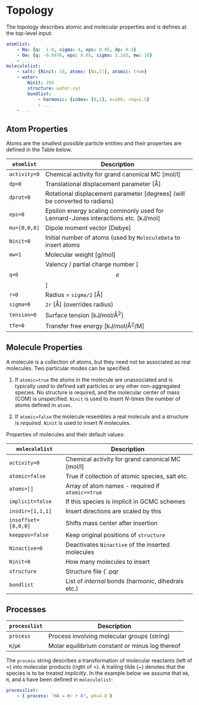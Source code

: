 ---
---
<script type="text/x-mathjax-config">
MathJax.Hub.Config({
  tex2jax: {inlineMath: [['$','$'], ['\\(','\\)']]}
});
</script>
<script src="https://cdnjs.cloudflare.com/ajax/libs/mathjax/2.7.0/MathJax.js?config=TeX-AMS-MML_HTMLorMML" type="text/javascript"></script>

# Topology

The topology describes atomic and molecular properties and is defines at the top-level input:

~~~ yaml
atomlist:
    - Na: {q:  1.0, sigma: 4, eps: 0.05, dp: 0.4}
    - Ow: {q: -0.8476, eps: 0.65, sigma: 3.165, mw: 16}
    - ...
moleculelist:
    - salt: {Ninit: 10, atoms: [Na,Cl], atomic: true}
    - water:
        Ninit: 256
        structure: water.xyz
        bondlist:
            - harmonic: {index: [0,1], k=100; req=1.5}
            - ...
    - ...
~~~

## Atom Properties

Atoms are the smallest possible particle entities and their properties are defined in the
Table below.

`atomlist`    | Description
------------- | ------------------------------------------------------
`activity=0`  | Chemical activity for grand canonical MC [mol/l]
`dp=0`        | Translational displacement parameter [Å]
`dprot=0`     | Rotational displacement parameter [degrees] (will be converted to radians)
`eps=0`       | Epsilon energy scaling commonly used for Lennard-Jones interactions etc. [kJ/mol]
`mu=[0,0,0]`  | Dipole moment vector [Debye]
`Ninit=0`     | Initial number of atoms (used by `MoleculeData` to insert atoms
`mw=1`        | Molecular weight [g/mol]
`q=0`         | Valency / partial charge number [$$e$$]
`r=0`         | Radius = `sigma/2` [Å]
`sigma=0`     | `2r` [Å] (overrides radius)
`tension=0`   | Surface tension [kJ/mol/Å$^2$]
`tfe=0`       | Transfer free energy [kJ/mol/Å$^2$/M]

## Molecule Properties

A molecule is a collection of atoms, but they need not be associated
as real molecules. Two particular modes can be specified.

1. If `atomic=true` the atoms in the molecule are unassociated and is
   typically used to defined salt particles or any other non-aggregated
   species. No structure is required, and the molecular center of mass (COM) is
   unspecified. `Ninit` is used to insert _N_-times the number of
   atoms defined in `atoms`.

2. If `atomic=false` the molecule resembles a real molecule and a structure
   is _required_. `Ninit` is used to insert _N_ molecules.

Properties of molecules and their default values:

`moleculelist`      | Description
------------------- | -------------------------------------------------
`activity=0`        | Chemical activity for grand canonical MC [mol/l]
`atomic=false`      | True if collection of atomic species, salt etc.
`atoms=[]`          | Array of atom names - required if `atomic==true`
`implicit=false`    | If this species is implicit in GCMC schemes
`insdir=[1,1,1]`    | Insert directions are scaled by this
`insoffset=[0,0,0]` | Shifts mass center after insertion
`keeppos=false`     | Keep original positions of `structure`
`Ninactive=0`       | Deactivates `Ninactive` of the inserted molecules
`Ninit=0`           | How many molecules to insert
`structure`         | Structure file (`.pqr|.aam|.xyz`) - required is `atomic=false`
`bondlist`          | List of _internal_ bonds (harmonic, dihedrals etc.)

## Processes

`processlist`   | Description
--------------- | ----------------------------------------------
`process`       | Process involving molecular groups (string)
`K`/`pK`        | Molar equilibrium constant or minus log thereof

The `process` string describes a transformation of molecular reactants (left of =)
into molecular products (right of =). A trailing tilde (~) denotes that
the species is to be treated _implicitly_.
In the example below we assume that `HA`, `H`, and `A` have
been defined in `moleculelist`:

~~~ yaml
processlist:
    - { process: "HA = H~ + A", pK=4.8 }
~~~
